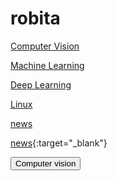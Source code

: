 # robita


[Computer Vision](https://github.com/merazlab/robita/blob/main/cv.md)

[Machine Learning](https://github.com/merazlab/robita/blob/main/ml.md)

[Deep Learning](https://github.com/merazlab/robita/blob/main/dl.md)

[Linux](https://github.com/merazlab/robita/blob/main/linux.md)

[news](https://github.com/merazlab/robita/blob/main/news.md)

[news](https://github.com/merazlab/robita/blob/main/news.md){:target="_blank"}

<button class="button-link large">Computer vision </button>







